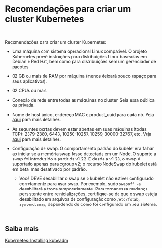 # Recomendações para criar um cluster Kubernetes

<br>


Recomendações para criar um cluster Kubernetes:

- Uma máquina com sistema operacional Linux compatível. O projeto Kubernetes provê instruções para distribuições Linux baseadas em Debian e Red Hat, bem como para distribuições sem um gerenciador de pacotes.

- 02 GB ou mais de RAM por máquina (menos deixará pouco espaço para seus aplicativos).

- 02 CPUs ou mais

- Conexão de rede entre todas as máquinas no cluster. Seja essa pública ou privada.

- Nome de host único, endereço MAC e product_uuid para cada nó. Veja [aqui](https://kubernetes.io/pt-br/docs/setup/production-environment/tools/kubeadm/install-kubeadm/#verify-mac-address) para mais detalhes.

- As seguintes portas devem estar abertas em suas máquinas (todas TCP): 2379-2380, 6443, 10250-10257, 10259, 30000-32767, etc. Veja [aqui](https://kubernetes.io/docs/reference/networking/ports-and-protocols/) para mais detalhes.

- Configuração de swap. O comportamento padrão do kubelet era falhar ao iniciar se a memória swap fosse detectada em um Node. O suporte a swap foi introduzido a partir da v1.22. E desde a v1.28, o swap é suportado apenas para cgroup v2; o recurso NodeSwap do kubelet está em beta, mas desativado por padrão.
    - Você DEVE desabilitar o swap se o kubelet não estiver configurado corretamente para usar swap. Por exemplo, sudo `swapoff -a` desabilitará a troca temporariamente. Para tornar essa mudança persistente entre reinicializações, certifique-se de que o swap esteja desabilitado em arquivos de configuração como `/etc/fstab`, `systemd.swap`, dependendo de como foi configurado em seu sistema.

<br>

## Saiba mais
[Kubernetes: Installing kubeadm](https://kubernetes.io/docs/setup/production-environment/tools/kubeadm/install-kubeadm/)
